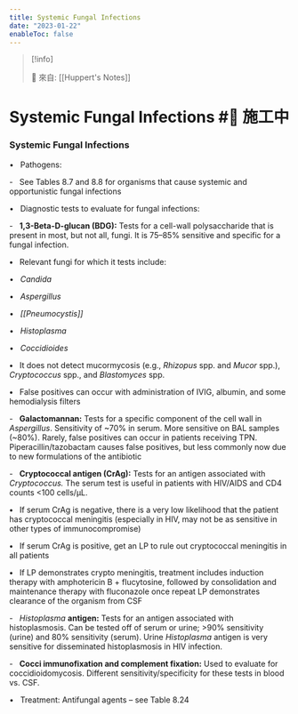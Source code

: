 ```yaml
---
title: Systemic Fungal Infections
date: "2023-01-22"
enableToc: false
---
```


> [!info]
>
> 🌱 來自: [[Huppert's Notes]]

# Systemic Fungal Infections #🚧 施工中

### Systemic Fungal Infections

•   Pathogens:

-   See Tables 8.7 and 8.8 for organisms that cause systemic and opportunistic fungal infections

•   Diagnostic tests to evaluate for fungal infections:

-   **1,3-Beta-D-glucan (BDG):** Tests for a cell-wall polysaccharide that is present in most, but not all, fungi. It is 75–85% sensitive and specific for a fungal infection.

**•**   Relevant fungi for which it tests include:

•   *Candida*

•   *Aspergillus*

•   *[[Pneumocystis]]*

•   *Histoplasma*

•   *Coccidioides*

**•**   It does not detect mucormycosis (e.g., *Rhizopus* spp. and *Mucor* spp.), *Cryptococcus* spp., and *Blastomyces* spp.

**•**   False positives can occur with administration of IVIG, albumin, and some hemodialysis filters

-   **Galactomannan:** Tests for a specific component of the cell wall in *Aspergillus*. Sensitivity of ~70% in serum. More sensitive on BAL samples (~80%). Rarely, false positives can occur in patients receiving TPN. Piperacillin/tazobactam causes false positives, but less commonly now due to new formulations of the antibiotic

-   **Cryptococcal antigen (CrAg):** Tests for an antigen associated with *Cryptococcus.* The serum test is useful in patients with HIV/AIDS and CD4 counts <100 cells/μL.

**•**   If serum CrAg is negative, there is a very low likelihood that the patient has cryptococcal meningitis (especially in HIV, may not be as sensitive in other types of immunocompromise)

**•**   If serum CrAg is positive, get an LP to rule out cryptococcal meningitis in all patients

**•**   If LP demonstrates crypto meningitis, treatment includes induction therapy with amphotericin B \+ flucytosine, followed by consolidation and maintenance therapy with fluconazole once repeat LP demonstrates clearance of the organism from CSF

-   *Histoplasma* **antigen:** Tests for an antigen associated with histoplasmosis. Can be tested off of serum or urine; >90% sensitivity (urine) and 80% sensitivity (serum). Urine *Histoplasma* antigen is very sensitive for disseminated histoplasmosis in HIV infection.

-   **Cocci immunofixation and complement fixation:** Used to evaluate for coccidioidomycosis. Different sensitivity/specificity for these tests in blood vs. CSF.

•   Treatment: Antifungal agents – see Table 8.24

